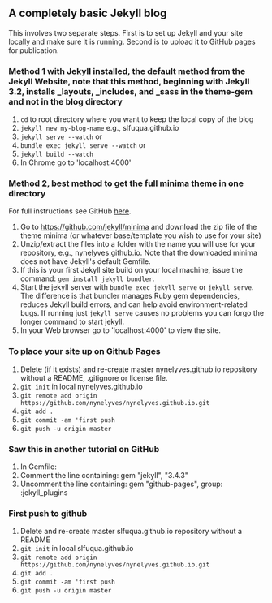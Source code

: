 

## A completely basic Jekyll blog
This involves two separate steps. First is to set up Jekyll and your site locally and make sure it is running. Second is to upload it to GitHub pages for publication.

### Method 1 with Jekyll installed, the default method from the Jekyll Website, note that this method, beginning with Jekyll 3.2, installs _layouts, _includes, and _sass in the theme-gem and not in the blog directory

1. `cd` to root directory where you want to keep the local copy of the blog
1. `jekyll new my-blog-name` e.g., slfuqua.github.io
1. `jekyll serve --watch` or
1. `bundle exec jekyll serve --watch` or
1. `jekyll build --watch`
1. In Chrome go to 'localhost:4000'

### Method 2, best method to get the full minima theme in one directory

For full instructions see GitHub [here](https://help.github.com/articles/setting-up-your-github-pages-site-locally-with-jekyll/). 

1. Go to https://github.com/jekyll/minima and download the zip file of the theme minima (or whatever base/template you wish to use for your site)
1. Unzip/extract the files into a folder with the name you will use for your repository, e.g., nynelyves.github.io. Note that the downloaded minima does not have Jekyll's default Gemfile.
1. If this is your first Jekyll site build on your local machine, issue the command: `gem install jekyll bundler`.
1. Start the jekyll server with `bundle exec jekyll serve` or `jekyll serve`. The difference is that bundler manages Ruby gem dependencies, reduces Jekyll build errors, and can help avoid environment-related bugs. If running just `jekyll serve` causes no problems you can forgo the longer command to start jekyll.
1. In your Web browser go to 'localhost:4000' to view the site.

### 

### To place your site up on Github Pages

1. Delete (if it exists) and re-create master nynelyves.github.io repository without a README, .gitignore or license file.
1. `git init` in local nynelyves.github.io
1. `git remote add origin https://github.com/nynelyves/nynelyves.github.io.git`
1. `git add .`
1. `git commit -am 'first push`
1. `git push -u origin master`

### Saw this in another tutorial on GitHub

1. In Gemfile:
1. Comment the line containing: gem "jekyll", "3.4.3"
1. Uncomment the line containing: gem "github-pages", group: :jekyll_plugins

### First push to github

1. Delete and re-create master slfuqua.github.io repository without a README
1. `git init` in local slfuqua.github.io
1. `git remote add origin https://github.com/nynelyves/nynelyves.github.io.git`
1. `git add .`
1. `git commit -am 'first push`
1. `git push -u origin master`
